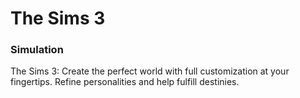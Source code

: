 # The Sims 3

### Simulation

The Sims 3: Create the perfect world with full customization at your fingertips. Refine personalities and help fulfill destinies.